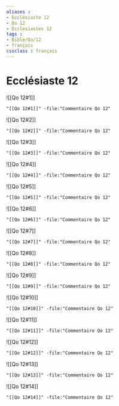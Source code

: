 ```yaml
---
aliases : 
- Ecclésiaste 12
- Qo 12
- Ecclesiastes 12
tags : 
- Bible/Qo/12
- français
cssclass : français
---
```


# Ecclésiaste 12

![[Qo 12#1]]

```query
"[[Qo 12#1]]" -file:"Commentaire Qo 12"
```

![[Qo 12#2]]

```query
"[[Qo 12#2]]" -file:"Commentaire Qo 12"
```

![[Qo 12#3]]

```query
"[[Qo 12#3]]" -file:"Commentaire Qo 12"
```

![[Qo 12#4]]

```query
"[[Qo 12#4]]" -file:"Commentaire Qo 12"
```

![[Qo 12#5]]

```query
"[[Qo 12#5]]" -file:"Commentaire Qo 12"
```

![[Qo 12#6]]

```query
"[[Qo 12#6]]" -file:"Commentaire Qo 12"
```

![[Qo 12#7]]

```query
"[[Qo 12#7]]" -file:"Commentaire Qo 12"
```

![[Qo 12#8]]

```query
"[[Qo 12#8]]" -file:"Commentaire Qo 12"
```

![[Qo 12#9]]

```query
"[[Qo 12#9]]" -file:"Commentaire Qo 12"
```

![[Qo 12#10]]

```query
"[[Qo 12#10]]" -file:"Commentaire Qo 12"
```

![[Qo 12#11]]

```query
"[[Qo 12#11]]" -file:"Commentaire Qo 12"
```

![[Qo 12#12]]

```query
"[[Qo 12#12]]" -file:"Commentaire Qo 12"
```

![[Qo 12#13]]

```query
"[[Qo 12#13]]" -file:"Commentaire Qo 12"
```

![[Qo 12#14]]

```query
"[[Qo 12#14]]" -file:"Commentaire Qo 12"
```

